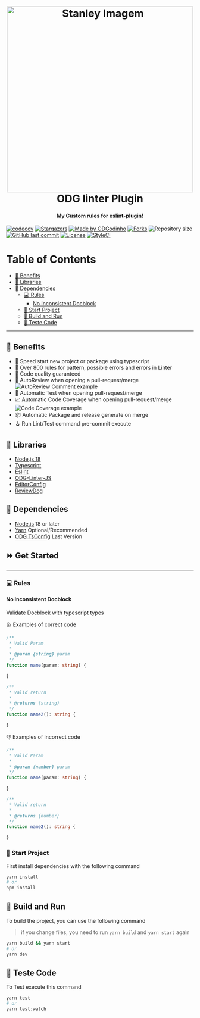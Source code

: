 <h1 align="center">
    <a href="https://github.com/ODGodinho">
        <img
            src="https://raw.githubusercontent.com/ODGodinho/Stanley-TheTemplate/main/public/images/Stanley.jpg"
            alt="Stanley Imagem" width="500"
        />
    </a>
    <br />
    ODG linter Plugin
    <br />
</h1>

<h4 align="center">My Custom rules for eslint-plugin!</h4>

<p align="center">

[![codecov](https://codecov.io/gh/ODGodinho/ODGEslintPlugin/branch/main/graph/badge.svg?token=HNBNLLPZ3J)](https://codecov.io/gh/ODGodinho/ODGEslintPlugin)
[![Stargazers](https://img.shields.io/github/stars/ODGodinho/ODGEslintPlugin?color=F430A4)](https://github.com/ODGodinho/ODGEslintPlugin/stargazers)
[![Made by ODGodinho](https://img.shields.io/badge/made%20by-ODGodinho-%2304A361)](https://www.linkedin.com/in/victor-alves-odgodinho/)
[![Forks](https://img.shields.io/github/forks/ODGodinho/ODGEslintPlugin?color=CD4D34)](https://github.com/ODGodinho/ODGEslintPlugin/network/members)
![Repository size](https://img.shields.io/github/repo-size/ODGodinho/ODGEslintPlugin)
[![GitHub last commit](https://img.shields.io/github/last-commit/ODGodinho/ODGEslintPlugin)](https://github.com/ODGodinho/ODGEslintPlugin/commits/master)
[![License](https://img.shields.io/badge/license-MIT-brightgreen)](https://opensource.org/licenses/MIT)
[![StyleCI](https://github.styleci.io/repos/640428706/shield?branch=main)](https://github.styleci.io/repos/640428706?branch=main)

</p>

# Table of Contents

- [🎇 Benefits](#-benefits)
- [📗 Libraries](#-libraries)
- [📁 Dependencies](#-dependencies)
  - [💻 Rules](#-rules)
    - [No Inconsistent Docblock](#no-inconsistent-docblock)
  - [📍 Start Project](#-start-project)
  - [📨 Build and Run](#-build-and-run)
  - [🧪 Teste Code](#-teste-code)

---

## 🎇 Benefits

- 🚀 Speed start new project or package using typescript
- 🚨 Over 800 rules for pattern, possible errors and errors in Linter
- 🎇 Code quality guaranteed
- 📢 AutoReview when opening a pull-request/merge
    ![AutoReview Comment example](https://user-images.githubusercontent.com/3797062/97085944-87233a80-165b-11eb-94a8-0a47d5e24905.png)
- 🧪 Automatic Test when opening pull-request/merge
- 📈 Automatic Code Coverage when opening pull-request/merge
    ![Code Coverage example](https://app.codecov.io/static/media/codecov-report.eeef5dba5ea18b5ed6a4.png)
- 📦 Automatic Package and release generate on merge
- 🪝 Run Lint/Test command pre-commit execute

## 📗 Libraries

- [Node.js 18](https://nodejs.org/?n=dragonsgamers)
- [Typescript](https://www.typescriptlang.org/?n=dragonsgamers)
- [Eslint](https://eslint.org/?n=dragonsgamers)
- [ODG-Linter-JS](https://github.com/ODGodinho/ODG-Linter-Js?n=dragonsgamers)
- [EditorConfig](https://editorconfig.org/?n=dragonsgamers)
- [ReviewDog](https://github.com/reviewdog/action-eslint)

## 📁 Dependencies

- [Node.js](https://nodejs.org) 18 or later
- [Yarn](https://yarnpkg.com/) Optional/Recommended
- [ODG TsConfig](https://github.com/ODGodinho/tsconfig) Last Version

## ⏩ Get Started

---

### 💻 Rules

#### No Inconsistent Docblock

Validate Docblock with typescript types

👍 Examples of correct code

```typescript
/**
 * Valid Param
 *
 * @param {string} param
 */
function name(param: string) {

}

/**
 * Valid return
 *
 * @returns {string}
 */
function name2(): string {

}
```

👎 Examples of incorrect code

```typescript
/**
 * Valid Param
 *
 * @param {number} param
 */
function name(param: string) {

}

/**
 * Valid return
 *
 * @returns {number}
 */
function name2(): string {

}
```

### 📍 Start Project

First install dependencies with the following command

```bash
yarn install
# or
npm install
```

## 📨 Build and Run

To build the project, you can use the following command

> if you change files, you need to run `yarn build` and `yarn start` again

```bash
yarn build && yarn start
# or
yarn dev
```

## 🧪 Teste Code

To Test execute this command

```bash
yarn test
# or
yarn test:watch
```
